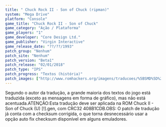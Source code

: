 ```yaml
---
title: " Chuck Rock II - Son of Chuck (ripman)"
system: "Mega Drive"
platform: "Console"
game_title: "Chuck Rock II - Son of Chuck"
game_category: "Ação / Plataforma"
game_players: "1"
game_developer: "Core Design Ltd."
game_publisher: "Virgin Interactive"
game_release_date: "??/??/1993"
patch_group: "Nenhum"
patch_site: "Nenhum"
patch_version: "Beta1"
patch_release: "02/01/2018"
patch_type: "IPS"
patch_progress: "Textos (história)"
patch_images: ["http://www.romhackers.org/imagens/traducoes/%5BSMD%5D%20Chuck%20II%20-%20Son%20of%20Chuck%20-%20ripman%20-%201.png","http://www.romhackers.org/imagens/traducoes/%5BSMD%5D%20Chuck%20II%20-%20Son%20of%20Chuck%20-%20ripman%20-%202.png","http://www.romhackers.org/imagens/traducoes/%5BSMD%5D%20Chuck%20II%20-%20Son%20of%20Chuck%20-%20ripman%20-%203.png"]
---
```

Segundo o autor da tradução, a grande maioria dos textos do jogo está traduzida (exceto as mensagens em forma de gráfico), mas não está acentuada.ATENÇÃO:Esta tradução deve ser aplicada na ROM Chuck II - Son of Chuck (U) [!].gen, com CRC32 408B1CDB.OBS: O patch de tradução já conta com a checksum corrigida, o que torna desnecessário usar a opção auto fix checksum disponível em alguns emuladores.